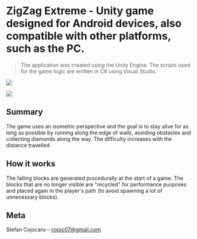 # ZigZag Extreme - Unity game designed for Android devices, also compatible with other platforms, such as the PC.
> The application was created using the Unity Engine. 
> The scripts used for the game logic are written in C# using Visual Studio.

<img src="https://i.imgur.com/maSO7Xa.png">

![](header.png)

## Summary

The game uses an isometric perspective and the goal is to stay alive for as long as possible by running along the edge of walls, avoiding obstacles and collecting diamonds along the way.
The difficulty increases with the distance travelled.

## How it works

The falling blocks are generated procedurally at the start of a game. The blocks that are no longer visible are "recycled" for performance purposes and placed again in the player's path (to avoid spawning a lot of unnecessary blocks). 

## Meta

Stefan Cojocaru – cojoc07@gmail.com

